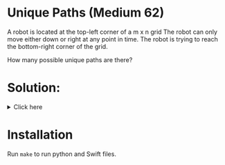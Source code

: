 # Unique Paths (Medium 62)
A robot is located at the top-left corner of a m x n grid
The robot can only move either down or right at any point in time. The robot is
trying to reach the bottom-right corner of the grid.

How many possible unique paths are there?

# Solution:

<details><summary>Click here</summary>
Number of paths to a array[i][j] is equal to sum of number of paths to
array[i][j-1] and array[i-1][j].
O(n + m) time, O(n + m) space.

<br></br>

</details>

# Installation
Run `make` to run python and Swift files.
